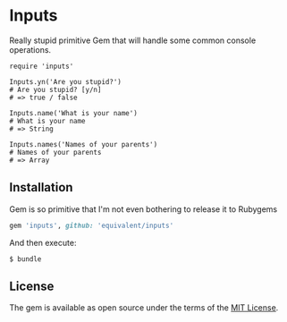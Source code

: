 # Inputs

Really stupid primitive Gem that will handle some common console operations.

```
require 'inputs'

Inputs.yn('Are you stupid?')
# Are you stupid? [y/n]
# => true / false

Inputs.name('What is your name')
# What is your name
# => String

Inputs.names('Names of your parents')
# Names of your parents
# => Array
```

## Installation

Gem is so primitive that I'm not even bothering to release it to Rubygems

```ruby
gem 'inputs', github: 'equivalent/inputs'
```

And then execute:

    $ bundle

## License

The gem is available as open source under the terms of the [MIT License](http://opensource.org/licenses/MIT).


